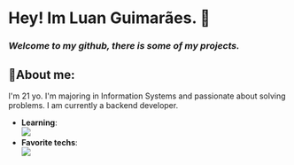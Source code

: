 
# Hey! Im Luan Guimarães. 👋 
### *Welcome to my github, there is some of my projects.*
## 🎈About me:
I'm 21 yo. I'm majoring in Information Systems and passionate about solving problems. I am currently a backend developer.
* **Learning**:<br><img src="https://skillicons.dev/icons?i=js,java" />
* **Favorite techs**:<br><img src="https://skillicons.dev/icons?i=c,dotnet,cs" />
  

